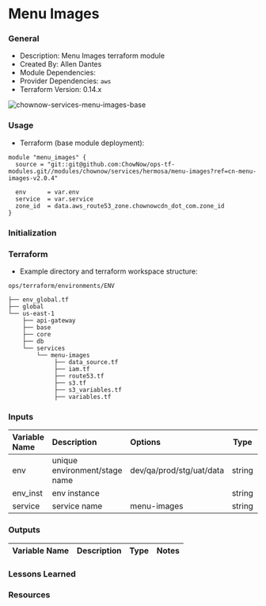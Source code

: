 # Menu Images

### General

* Description: Menu Images terraform module
* Created By: Allen Dantes
* Module Dependencies:
* Provider Dependencies: `aws`
* Terraform Version: 0.14.x

![chownow-services-menu-images-base](https://github.com/ChowNow/ops-tf-modules/workflows/chownow-services-menu-images-base/badge.svg)


### Usage

* Terraform (base module deployment):

```hcl
module "menu_images" {
  source = "git::git@github.com:ChowNow/ops-tf-modules.git//modules/chownow/services/hermosa/menu-images?ref=cn-menu-images-v2.0.4"

  env      = var.env
  service  = var.service
  zone_id  = data.aws_route53_zone.chownowcdn_dot_com.zone_id
}
```

### Initialization


### Terraform

* Example directory and terraform workspace structure:

`ops/terraform/environments/ENV`
```
├── env_global.tf
├── global
└── us-east-1
    ├── api-gateway
    ├── base
    ├── core
    ├── db
    └── services
        └── menu-images
             ├── data_source.tf
             ├── iam.tf
             ├── route53.tf
             ├── s3.tf
             ├── s3_variables.tf
             ├── variables.tf
```

### Inputs

| Variable Name | Description                   | Options                  |  Type  | Required? | Notes |
| :------------ | :---------------------------- | :----------------------- | :----: | :-------: | :---- |
| env           | unique environment/stage name | dev/qa/prod/stg/uat/data | string |    Yes    | N/A   |
| env_inst      | env instance                  |                          | string |    No     | N/A   |
| service       | service name                  | menu-images              | string |    Yes    | N/A   |

### Outputs

| Variable Name | Description | Type  | Notes |
| :------------ | :---------- | :---: | :---- |


### Lessons Learned


### Resources
